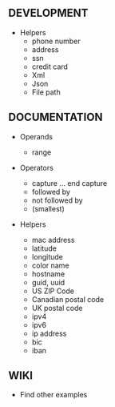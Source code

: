 ## DEVELOPMENT

- Helpers
	- phone number
	- address
	- ssn
	- credit card
	- Xml
	- Json
	- File path

## DOCUMENTATION

- Operands
	- range

- Operators
	- capture ... end capture
	- followed by
	- not followed by
	- (smallest)

- Helpers
	- mac address
	- latitude
	- longitude
	- color name
	- hostname
	- guid, uuid
	- US ZIP Code
	- Canadian postal code
	- UK postal code
	- ipv4
	- ipv6
	- ip address
	- bic
	- iban

## WIKI

- Find other examples